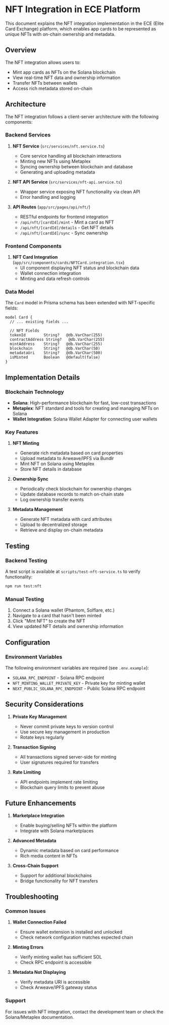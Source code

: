 # NFT Integration in ECE Platform

This document explains the NFT integration implementation in the ECE (Elite Card Exchange) platform, which enables app cards to be represented as unique NFTs with on-chain ownership and metadata.

## Overview

The NFT integration allows users to:
- Mint app cards as NFTs on the Solana blockchain
- View real-time NFT data and ownership information
- Transfer NFTs between wallets
- Access rich metadata stored on-chain

## Architecture

The NFT integration follows a client-server architecture with the following components:

### Backend Services

1. **NFT Service** (`src/services/nft.service.ts`)
   - Core service handling all blockchain interactions
   - Minting new NFTs using Metaplex
   - Syncing ownership between blockchain and database
   - Generating and uploading metadata

2. **NFT API Service** (`src/services/nft-api.service.ts`)
   - Wrapper service exposing NFT functionality via clean API
   - Error handling and logging

3. **API Routes** (`app/src/pages/api/nft/`)
   - RESTful endpoints for frontend integration
   - `/api/nft/[cardId]/mint` - Mint a card as NFT
   - `/api/nft/[cardId]/details` - Get NFT details
   - `/api/nft/[cardId]/sync` - Sync ownership

### Frontend Components

1. **NFT Card Integration** (`app/src/components/cards/NFTCard.integration.tsx`)
   - UI component displaying NFT status and blockchain data
   - Wallet connection integration
   - Minting and data refresh controls

### Data Model

The `Card` model in Prisma schema has been extended with NFT-specific fields:

```prisma
model Card {
  // ... existing fields ...
  
  // NFT Fields
  tokenId        String?   @db.VarChar(255)
  contractAddress String?   @db.VarChar(255)
  mintAddress    String?   @db.VarChar(255)
  blockchain     String?   @db.VarChar(50)
  metadataUri    String?   @db.VarChar(500)
  isMinted       Boolean   @default(false)
}
```

## Implementation Details

### Blockchain Technology

- **Solana**: High-performance blockchain for fast, low-cost transactions
- **Metaplex**: NFT standard and tools for creating and managing NFTs on Solana
- **Wallet Integration**: Solana Wallet Adapter for connecting user wallets

### Key Features

1. **NFT Minting**
   - Generate rich metadata based on card properties
   - Upload metadata to Arweave/IPFS via Bundlr
   - Mint NFT on Solana using Metaplex
   - Store NFT details in database

2. **Ownership Sync**
   - Periodically check blockchain for ownership changes
   - Update database records to match on-chain state
   - Log ownership transfer events

3. **Metadata Management**
   - Generate NFT metadata with card attributes
   - Upload to decentralized storage
   - Retrieve and display on-chain metadata

## Testing

### Backend Testing

A test script is available at `scripts/test-nft-service.ts` to verify functionality:

```bash
npm run test:nft
```

### Manual Testing

1. Connect a Solana wallet (Phantom, Solflare, etc.)
2. Navigate to a card that hasn't been minted
3. Click "Mint NFT" to create the NFT
4. View updated NFT details and ownership information

## Configuration

### Environment Variables

The following environment variables are required (see `.env.example`):

- `SOLANA_RPC_ENDPOINT` - Solana RPC endpoint
- `NFT_MINTING_WALLET_PRIVATE_KEY` - Private key for minting wallet
- `NEXT_PUBLIC_SOLANA_RPC_ENDPOINT` - Public Solana RPC endpoint

## Security Considerations

1. **Private Key Management**
   - Never commit private keys to version control
   - Use secure key management in production
   - Rotate keys regularly

2. **Transaction Signing**
   - All transactions signed server-side for minting
   - User signatures required for transfers

3. **Rate Limiting**
   - API endpoints implement rate limiting
   - Blockchain query limits to prevent abuse

## Future Enhancements

1. **Marketplace Integration**
   - Enable buying/selling NFTs within the platform
   - Integrate with Solana marketplaces

2. **Advanced Metadata**
   - Dynamic metadata based on card performance
   - Rich media content in NFTs

3. **Cross-Chain Support**
   - Support for additional blockchains
   - Bridge functionality for NFT transfers

## Troubleshooting

### Common Issues

1. **Wallet Connection Failed**
   - Ensure wallet extension is installed and unlocked
   - Check network configuration matches expected chain

2. **Minting Errors**
   - Verify minting wallet has sufficient SOL
   - Check RPC endpoint is accessible

3. **Metadata Not Displaying**
   - Verify metadata URI is accessible
   - Check Arweave/IPFS gateway status

### Support

For issues with NFT integration, contact the development team or check the Solana/Metaplex documentation.
